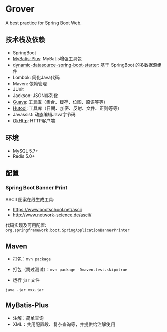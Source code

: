 # Grover

A best practice for Spring Boot Web.

## 技术栈及依赖

- SpringBoot
- [MyBatis-Plus](https://github.com/baomidou/mybatis-plus): MyBatis增强工具包
- [dynamic-datasource-spring-boot-starter](https://github.com/baomidou/dynamic-datasource): 基于 SpringBoot 的多数据源组件
- Lombok: 简化Java代码
- Maven: 依赖管理
- JUnit
- Jackson: JSON序列化
- [Guava](https://github.com/google/guava): 工具库（集合、缓存、位图、原语等等）
- [Hutool](https://github.com/dromara/hutool): 工具库（日期、加密、反射、文件、正则等等）
- Javassist: 动态编辑Java字节码
- [OkHttp](https://github.com/square/okhttp): HTTP客户端

## 环境

- MySQL 5.7+
- Redis 5.0+

## 配置

### Spring Boot Banner Print

ASCII 图案在线生成工具:

- https://www.bootschool.net/ascii
- http://www.network-science.de/ascii/

代码实现及可用配置: `org.springframework.boot.SpringApplicationBannerPrinter`

## Maven

- 打包：`mvn package`

- 打包（跳过测试）：`mvn package -Dmaven.test.skip=true`

- 运行 `jar` 文件

```shell
java -jar xxx.jar
```

## MyBatis-Plus

- 注解：简单查询
- XML：共用配置段、复杂查询等，并提供给注解使用

